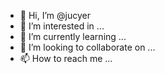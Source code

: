 - 👋 Hi, I’m @jucyer
- 👀 I’m interested in ...
- 🌱 I’m currently learning ...
- 💞️ I’m looking to collaborate on ...
- 📫 How to reach me ...

<!---
jucyer/jucyer is a ✨ special ✨ repository because its `README.md` (this file) appears on your GitHub profile.
You can click the Preview link to take a look at your changes.
--->
